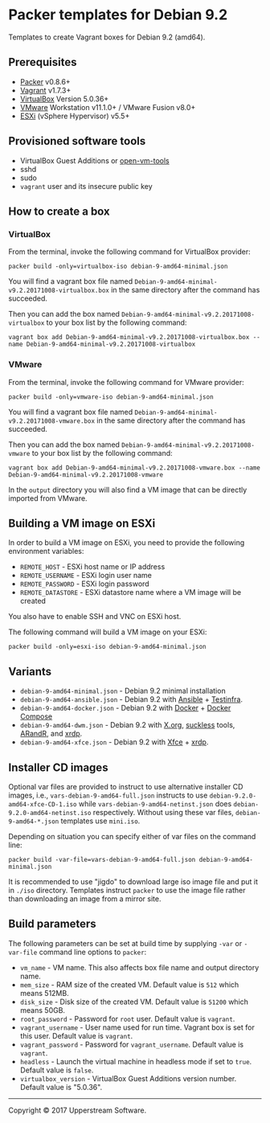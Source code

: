 # Packer templates for Debian 9.2

Templates to create Vagrant boxes for Debian 9.2 (amd64).


## Prerequisites

* [Packer][] v0.8.6+
* [Vagrant][] v1.7.3+
* [VirtualBox][] Version 5.0.36+
* [VMware][] Workstation v11.1.0+ / VMware Fusion v8.0+
* [ESXi][] (vSphere Hypervisor) v5.5+

[ESXi]: http://www.vmware.com/products/vsphere-hypervisor
        "Free VMware vSphere Hypervisor, Free Virtualization (ESXi)"
[Packer]: https://www.packer.io/ "Packer by HashiCorp"
[Vagrant]: https://www.vagrantup.com/ "Vagrant"
[VirtualBox]: https://www.virtualbox.org/ "Oracle VM VirtualBox"
[VMware]: http://www.vmware.com/ "VMware Virtualization for Desktop &amp; Server, Application, Public &amp; Hybrid Clouds"


## Provisioned software tools

* VirtualBox Guest Additions or [open-vm-tools][]
* sshd
* sudo
* `vagrant` user and its insecure public key

[open-vm-tools]: https://github.com/vmware/open-vm-tools "Official repository of VMware open-vm-tools project"


## How to create a box

### VirtualBox

From the terminal, invoke the following command for VirtualBox provider:

    packer build -only=virtualbox-iso debian-9-amd64-minimal.json

You will find a vagrant box file named `Debian-9-amd64-minimal-v9.2.20171008-virtualbox.box`
in the same directory after the command has succeeded.

Then you can add the box named `Debian-9-amd64-minimal-v9.2.20171008-virtualbox` to your box list
by the following command:

    vagrant box add Debian-9-amd64-minimal-v9.2.20171008-virtualbox.box --name Debian-9-amd64-minimal-v9.2.20171008-virtualbox

### VMware

From the terminal, invoke the following command for VMware provider:

    packer build -only=vmware-iso debian-9-amd64-minimal.json

You will find a vagrant box file named `Debian-9-amd64-minimal-v9.2.20171008-vmware.box`
in the same directory after the command has succeeded.

Then you can add the box named `Debian-9-amd64-minimal-v9.2.20171008-vmware` to your box list
by the following command:

    vagrant box add Debian-9-amd64-minimal-v9.2.20171008-vmware.box --name Debian-9-amd64-minimal-v9.2.20171008-vmware

In the `output` directory you will also find a VM image that can be directly imported from VMware.


## Building a VM image on ESXi

In order to build a VM image on ESXi, you need to provide the following environment variables:

* `REMOTE_HOST` - ESXi host name or IP address
* `REMOTE_USERNAME` - ESXi login user name
* `REMOTE_PASSWORD` - ESXi login password
* `REMOTE_DATASTORE` - ESXi datastore name where a VM image will be created

You also have to enable SSH and VNC on ESXi host.

The following command will build a VM image on your ESXi:

    packer build -only=esxi-iso debian-9-amd64-minimal.json


## Variants

* `debian-9-amd64-minimal.json` - Debian 9.2 minimal installation
* `debian-9-amd64-ansible.json` - Debian 9.2 with [Ansible][] + [Testinfra][].
* `debian-9-amd64-docker.json` - Debian 9.2 with [Docker][] + [Docker Compose][]
* `debian-9-amd64-dwm.json` - Debian 9.2 with [X.org][], [suckless][] tools, [ARandR][], and [xrdp][].
* `debian-9-amd64-xfce.json` - Debian 9.2 with [Xfce][] + [xrdp][].

[Ansible]: https://www.ansible.com/ "Ansible is Simple IT Automation"
[ARandR]: https://christian.amsuess.com/tools/arandr/ "ARandR: Another XRandR GUI"
[Docker]: https://www.docker.com/ "Docker - Build, Ship and Run Any App, Anywhere"
[Docker Compose]: https://docs.docker.com/compose/ "Docker Compose"
[SLiM]: https://sourceforge.net/projects/slim.berlios/ "SLiM download | SourceForge.net"
[suckless]: http://suckless.org/ "suckless.org software that sucks less"
[Testinfra]: https://testinfra.readthedocs.io/en/latest/ "Testinfra test your infrastructure &mdash; testinfra 1.7.1 documentation"
[X.org]: https://www.x.org/wiki/ "X.Org"
[Xfce]: http://www.xfce.org/ "Xfce Desktop Environment"
[xrdp]: http://www.xrdp.org/ "xrdp"


## Installer CD images

Optional var files are provided to instruct to use alternative installer CD images, i.e.,
`vars-debian-9-amd64-full.json` instructs to use `debian-9.2.0-amd64-xfce-CD-1.iso` while
`vars-debian-9-amd64-netinst.json` does `debian-9.2.0-amd64-netinst.iso` respectively.
Without using these var files, `debian-9-amd64-*.json` templates use `mini.iso`.

Depending on situation you can specify either of var files on the command line:

    packer build -var-file=vars-debian-9-amd64-full.json debian-9-amd64-minimal.json

It is recommended to use "jigdo" to download large iso image file and put it in `./iso` directory.  Templates
instruct `packer` to use the image file rather than downloading an image from a mirror site.


## Build parameters

The following parameters can be set at build time by supplying `-var` or `-var-file` command line options to `packer`:

* `vm_name` - VM name.  This also affects box file name and output directory name.
* `mem_size` - RAM size of the created VM.  Default value is `512` which means 512MB.
* `disk_size` - Disk size of the created VM.  Default value is `51200` which means 50GB.
* `root_password` - Password for `root` user.  Default value is `vagrant`.
* `vagrant_username` - User name used for run time.  Vagrant box is set for this user.  Default value is `vagrant`.
* `vagrant_password` - Password for `vagrant_username`.  Default value is `vagrant`.
* `headless` - Launch the virtual machine in headless mode if set to `true`.  Default value is `false`.
* `virtualbox_version` - VirtualBox Guest Additions version number.  Default value is "5.0.36".


- - -

Copyright &copy; 2017 Upperstream Software.
